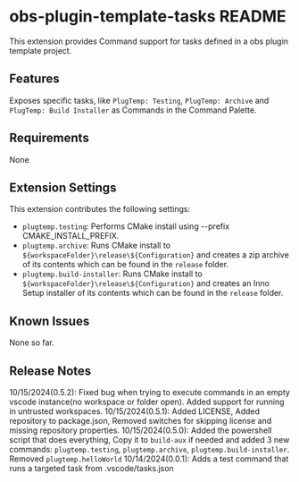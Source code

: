 # obs-plugin-template-tasks README

This extension provides Command support for tasks defined in a obs plugin template project.

## Features

Exposes specific tasks, like `PlugTemp: Testing`, `PlugTemp: Archive` and `PlugTemp: Build Installer` as Commands in the Command Palette.

## Requirements

None

## Extension Settings

This extension contributes the following settings:

* `plugtemp.testing`: Performs CMake install using --prefix CMAKE_INSTALL_PREFIX.
* `plugtemp.archive`: Runs CMake install to `${workspaceFolder}\release\${Configuration}` and creates a zip archive of its contents which can be found in the `release` folder.
* `plugtemp.build-installer`: Runs CMake install to `${workspaceFolder}\release\${Configuration}` and creates an Inno Setup installer of its contents which can be found in the `release` folder.

## Known Issues

None so far.

## Release Notes

10/15/2024(0.5.2): Fixed bug when trying to execute commands in an empty vscode instance(no workspace or folder open). Added support for running in untrusted workspaces.
10/15/2024(0.5.1): Added LICENSE, Added repository to package.json, Removed switches for skipping license and missing repository properties.
10/15/2024(0.5.0): Added the powershell script that does everything, Copy it to `build-aux` if needed and added 3 new commands: `plugtemp.testing`, `plugtemp.archive`, `plugtemp.build-installer`. Removed `plugtemp.helloWorld`
10/14/2024(0.0.1): Adds a test command that runs a targeted task from .vscode/tasks.json